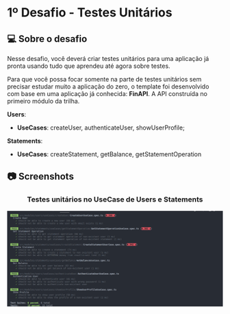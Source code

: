 # 1º Desafio - Testes Unitários

## :computer: Sobre o desafio

Nesse desafio, você deverá criar testes unitários para uma aplicação já pronta usando tudo que aprendeu até agora sobre testes.

Para que você possa focar somente na parte de testes unitários sem precisar estudar muito a aplicação do zero, o template foi desenvolvido com base em uma aplicação já conhecida: **FinAPI**. A API construída no primeiro módulo da trilha.

**Users**:
  - **UseCases**: createUser, authenticateUser, showUserProfile;

**Statements**:
  - **UseCases**: createStatement, getBalance, getStatementOperation


## :camera: Screenshots

<div align="center">
  <h3 align="center">
    Testes unitários no UseCase de Users e Statements
  </h3>
  <img src=".github/desafio_testes_unitarios.png" alt="" />
</div>

